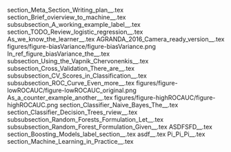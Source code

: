 section_Meta_Section_Writing_plan__.tex
section_Brief_ovierview_to_machine__.tex
subsubsection_A_working_example_label__.tex
section_TODO_Review_logistic_regression__.tex
As_we_know_the_learner__.tex
AGRANDA_2016_Camera_ready_version__.tex
figures/figure-biasVariance/figure-biasVariance.png
In_ref_figure_biasVariance_the__.tex
subsection_Using_the_Vapnik_Chervonenkis__.tex
subsection_Cross_Validation_There_are__.tex
subsubsection_CV_Scores_in_Classification__.tex
subsubsection_ROC_Curve_Even_more__.tex
figures/figure-lowROCAUC/figure-lowROCAUC_original.png
As_a_counter_example_another__.tex
figures/figure-highROCAUC/figure-highROCAUC.png
section_Classifier_Naive_Bayes_The__.tex
section_Classifier_Decision_Trees_rview__.tex
subsubsection_Random_Forests_Formulation_Let__.tex
subsubsection_Random_Forest_Formulation_Given__.tex
ASDFSFD__.tex
section_Boosting_Models_label_section__.tex
asdf__.tex
Pi_Pi_Pi__.tex
section_Machine_Learning_in_Practice__.tex
